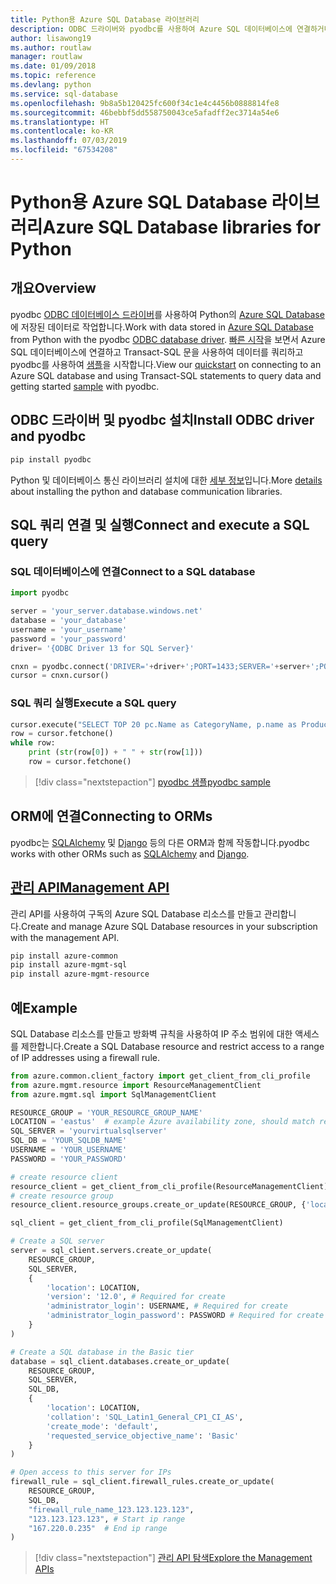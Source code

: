 ```yaml
---
title: Python용 Azure SQL Database 라이브러리
description: ODBC 드라이버와 pyodbc를 사용하여 Azure SQL 데이터베이스에 연결하거나 관리 API로 Azure SQL 인스턴스를 관리합니다.
author: lisawong19
ms.author: routlaw
manager: routlaw
ms.date: 01/09/2018
ms.topic: reference
ms.devlang: python
ms.service: sql-database
ms.openlocfilehash: 9b8a5b120425fc600f34c1e4c4456b0888814fe8
ms.sourcegitcommit: 46bebbf5dd558750043ce5afadff2ec3714a54e6
ms.translationtype: HT
ms.contentlocale: ko-KR
ms.lasthandoff: 07/03/2019
ms.locfileid: "67534208"
---
```

# <a name="azure-sql-database-libraries-for-python"></a><span data-ttu-id="85174-103">Python용 Azure SQL Database 라이브러리</span><span class="sxs-lookup"><span data-stu-id="85174-103">Azure SQL Database libraries for Python</span></span>

## <a name="overview"></a><span data-ttu-id="85174-104">개요</span><span class="sxs-lookup"><span data-stu-id="85174-104">Overview</span></span>

<span data-ttu-id="85174-105">pyodbc [ODBC 데이터베이스 드라이버](https://github.com/mkleehammer/pyodbc/wiki/Drivers-and-Driver-Managers)를 사용하여 Python의 [Azure SQL Database](/azure/sql-database/sql-database-technical-overview)에 저장된 데이터로 작업합니다.</span><span class="sxs-lookup"><span data-stu-id="85174-105">Work with data stored in [Azure SQL Database](/azure/sql-database/sql-database-technical-overview) from Python with the pyodbc [ODBC database driver](https://github.com/mkleehammer/pyodbc/wiki/Drivers-and-Driver-Managers).</span></span> <span data-ttu-id="85174-106">[빠른 시작](https://docs.microsoft.com/azure/sql-database/sql-database-connect-query-python)을 보면서 Azure SQL 데이터베이스에 연결하고 Transact-SQL 문을 사용하여 데이터를 쿼리하고 pyodbc를 사용하여 [샘플](https://github.com/mkleehammer/pyodbc/wiki/Getting-started)을 시작합니다.</span><span class="sxs-lookup"><span data-stu-id="85174-106">View our [quickstart](https://docs.microsoft.com/azure/sql-database/sql-database-connect-query-python) on connecting to an Azure SQL database and using Transact-SQL statements to query data and getting started [sample](https://github.com/mkleehammer/pyodbc/wiki/Getting-started) with pyodbc.</span></span>

## <a name="install-odbc-driver-and-pyodbc"></a><span data-ttu-id="85174-107">ODBC 드라이버 및 pyodbc 설치</span><span class="sxs-lookup"><span data-stu-id="85174-107">Install ODBC driver and pyodbc</span></span>

```bash
pip install pyodbc
```
<span data-ttu-id="85174-108">Python 및 데이터베이스 통신 라이브러리 설치에 대한 [세부 정보](https://docs.microsoft.com/azure/sql-database/sql-database-connect-query-python#prerequisites)입니다.</span><span class="sxs-lookup"><span data-stu-id="85174-108">More [details](https://docs.microsoft.com/azure/sql-database/sql-database-connect-query-python#prerequisites) about installing the python and database communication libraries.</span></span>

## <a name="connect-and-execute-a-sql-query"></a><span data-ttu-id="85174-109">SQL 쿼리 연결 및 실행</span><span class="sxs-lookup"><span data-stu-id="85174-109">Connect and execute a SQL query</span></span>

### <a name="connect-to-a-sql-database"></a><span data-ttu-id="85174-110">SQL 데이터베이스에 연결</span><span class="sxs-lookup"><span data-stu-id="85174-110">Connect to a SQL database</span></span>

```python
import pyodbc

server = 'your_server.database.windows.net'
database = 'your_database'
username = 'your_username'
password = 'your_password'
driver= '{ODBC Driver 13 for SQL Server}'

cnxn = pyodbc.connect('DRIVER='+driver+';PORT=1433;SERVER='+server+';PORT=1443;DATABASE='+database+';UID='+username+';PWD='+ password)
cursor = cnxn.cursor()
```

### <a name="execute-a-sql-query"></a><span data-ttu-id="85174-111">SQL 쿼리 실행</span><span class="sxs-lookup"><span data-stu-id="85174-111">Execute a SQL query</span></span>

```python
cursor.execute("SELECT TOP 20 pc.Name as CategoryName, p.name as ProductName FROM [SalesLT].[ProductCategory] pc JOIN [SalesLT].[Product] p ON pc.productcategoryid = p.productcategoryid")
row = cursor.fetchone()
while row:
    print (str(row[0]) + " " + str(row[1]))
    row = cursor.fetchone()
```

> [!div class="nextstepaction"]
> [<span data-ttu-id="85174-112">pyodbc 샘플</span><span class="sxs-lookup"><span data-stu-id="85174-112">pyodbc sample</span></span>](https://github.com/mkleehammer/pyodbc/wiki/Getting-started)

## <a name="connecting-to-orms"></a><span data-ttu-id="85174-113">ORM에 연결</span><span class="sxs-lookup"><span data-stu-id="85174-113">Connecting to ORMs</span></span>

<span data-ttu-id="85174-114">pyodbc는 [SQLAlchemy](https://docs.sqlalchemy.org/en/latest/dialects/mssql.html?highlight=pyodbc#module-sqlalchemy.dialects.mssql.pyodbc) 및 [Django](https://github.com/lionheart/django-pyodbc/) 등의 다른 ORM과 함께 작동합니다.</span><span class="sxs-lookup"><span data-stu-id="85174-114">pyodbc works with other ORMs such as [SQLAlchemy](https://docs.sqlalchemy.org/en/latest/dialects/mssql.html?highlight=pyodbc#module-sqlalchemy.dialects.mssql.pyodbc) and [Django](https://github.com/lionheart/django-pyodbc/).</span></span> 

## <a name="management-apipythonapioverviewazuresqlmanagement"></a>[<span data-ttu-id="85174-115">관리 API</span><span class="sxs-lookup"><span data-stu-id="85174-115">Management API</span></span>](/python/api/overview/azure/sql/management)

<span data-ttu-id="85174-116">관리 API를 사용하여 구독의 Azure SQL Database 리소스를 만들고 관리합니다.</span><span class="sxs-lookup"><span data-stu-id="85174-116">Create and manage Azure SQL Database resources in your subscription with the management API.</span></span> 

```bash
pip install azure-common
pip install azure-mgmt-sql
pip install azure-mgmt-resource
```

## <a name="example"></a><span data-ttu-id="85174-117">예</span><span class="sxs-lookup"><span data-stu-id="85174-117">Example</span></span>

<span data-ttu-id="85174-118">SQL Database 리소스를 만들고 방화벽 규칙을 사용하여 IP 주소 범위에 대한 액세스를 제한합니다.</span><span class="sxs-lookup"><span data-stu-id="85174-118">Create a SQL Database resource and restrict access to a range of IP addresses using a firewall rule.</span></span>

```python
from azure.common.client_factory import get_client_from_cli_profile
from azure.mgmt.resource import ResourceManagementClient
from azure.mgmt.sql import SqlManagementClient

RESOURCE_GROUP = 'YOUR_RESOURCE_GROUP_NAME'
LOCATION = 'eastus'  # example Azure availability zone, should match resource group
SQL_SERVER = 'yourvirtualsqlserver'
SQL_DB = 'YOUR_SQLDB_NAME'
USERNAME = 'YOUR_USERNAME'
PASSWORD = 'YOUR_PASSWORD'

# create resource client
resource_client = get_client_from_cli_profile(ResourceManagementClient)
# create resource group
resource_client.resource_groups.create_or_update(RESOURCE_GROUP, {'location': LOCATION})

sql_client = get_client_from_cli_profile(SqlManagementClient)

# Create a SQL server
server = sql_client.servers.create_or_update(
    RESOURCE_GROUP,
    SQL_SERVER,
    {
        'location': LOCATION,
        'version': '12.0', # Required for create
        'administrator_login': USERNAME, # Required for create
        'administrator_login_password': PASSWORD # Required for create
    }
)

# Create a SQL database in the Basic tier
database = sql_client.databases.create_or_update(
    RESOURCE_GROUP,
    SQL_SERVER,
    SQL_DB,
    {
        'location': LOCATION,
        'collation': 'SQL_Latin1_General_CP1_CI_AS',
        'create_mode': 'default',
        'requested_service_objective_name': 'Basic'
    }
)

# Open access to this server for IPs
firewall_rule = sql_client.firewall_rules.create_or_update(
    RESOURCE_GROUP,
    SQL_DB,
    "firewall_rule_name_123.123.123.123",
    "123.123.123.123", # Start ip range
    "167.220.0.235"  # End ip range
)
```
> [!div class="nextstepaction"]
> [<span data-ttu-id="85174-119">관리 API 탐색</span><span class="sxs-lookup"><span data-stu-id="85174-119">Explore the Management APIs</span></span>](/python/api/overview/azure/sql/management)

